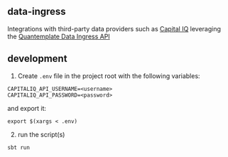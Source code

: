 ## data-ingress

Integrations with third-party data providers such as [Capital IQ](https://www.capitaliq.com) leveraging the [Quantemplate Data Ingress API](https://quantemplate.readme.io/docs/getting-started#-data-ingress)

## development

1. Create `.env` file in the project root with the following variables:
```
CAPITALIQ_API_USERNAME=<username>
CAPITALIQ_API_PASSWORD=<password>
```
and export it:
```
export $(xargs < .env)
```

2. run the script(s)
```
sbt run
```